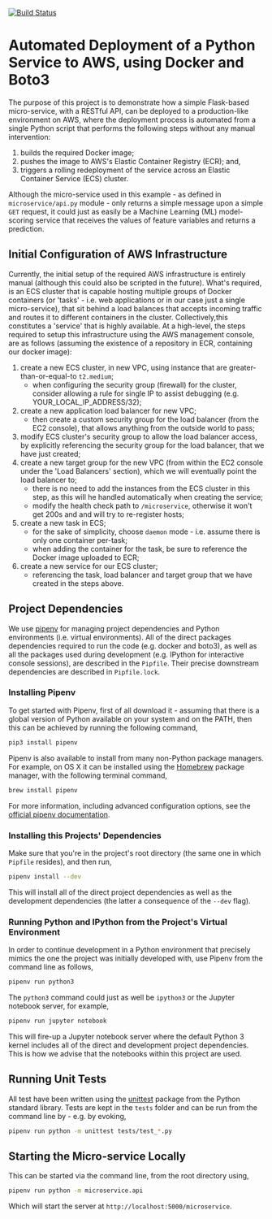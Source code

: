 [![Build Status](https://travis-ci.org/AlexIoannides/py-docker-aws-example-project.svg?branch=master)](https://travis-ci.org/AlexIoannides/py-docker-aws-example-project)

# Automated Deployment of a Python Service to AWS, using Docker and Boto3

The purpose of this project is to demonstrate how a simple Flask-based micro-service, with a RESTful API, can be deployed to a production-like environment on AWS, where the deployment process is automated from a single Python script that performs the following steps without any manual intervention:

1. builds the required Docker image;
2. pushes the image to AWS's Elastic Container Registry (ECR); and,
3. triggers a rolling redeployment of the service across an Elastic Container Service (ECS) cluster.

Although the micro-service used in this example - as defined in `microservice/api.py` module - only returns a simple message upon a simple `GET` request, it could just as easily be a Machine Learning (ML) model-scoring service that receives the values of feature variables and returns a prediction.

## Initial Configuration of AWS Infrastructure

Currently, the initial setup of the required AWS infrastructure is entirely manual (although this could also be scripted in the future). What's required, is an ECS cluster that is capable hosting multiple groups of Docker containers (or 'tasks' - i.e. web applications or in our case just a single micro-service), that sit behind a load balances that accepts incoming traffic and routes it to different containers in the cluster. Collectively,this constitutes a 'service' that is highly available. At a high-level, the steps required to setup this infrastructure using the AWS management console, are as follows (assuming the existence of a repository in ECR, containing our docker image):

1. create a new ECS cluster, in new VPC, using instance that are greater-than-or-equal-to `t2.medium`;
    - when configuring the security group (firewall) for the cluster, consider allowing a rule for single IP to assist debugging (e.g. YOUR_LOCAL_IP_ADDRESS/32);
2. create a new application load balancer for new VPC;
    - then create a custom security group for the load balancer (from the EC2 console), that allows anything from the outside world to pass;
3. modify ECS cluster's security group to allow the load balancer access, by explicitly referencing the security group for the load balancer, that we have just created;
4. create a new target group for the new VPC (from within the EC2 console under the 'Load Balancers' section), which we will eventually point the load balancer to;
    - there is no need to add the instances from the ECS cluster in this step, as this will he handled automatically when creating the service;
    - modify the health check path to `/microservice`, otherwise it won't get 200s and and will try to re-register hosts;
5. create a new task in ECS;
    - for the sake of simplicity, choose `daemon` mode - i.e. assume there is only one container per-task;
    - when adding the container for the task, be sure to reference the Docker image uploaded to ECR;
6. create a new service for our ECS cluster;
    - referencing the task, load balancer and target group that we have created in the steps above.

## Project Dependencies

We use [pipenv](https://docs.pipenv.org) for managing project dependencies and Python environments (i.e. virtual environments). All of the direct packages dependencies required to run the code (e.g. docker and boto3), as well as all the packages used during development (e.g. IPython for interactive console sessions), are described in the `Pipfile`. Their precise downstream dependencies are described in `Pipfile.lock`.

### Installing Pipenv

To get started with Pipenv, first of all download it - assuming that there is a global version of Python available on your system and on the PATH, then this can be achieved by running the following command,

```bash
pip3 install pipenv
```

Pipenv is also available to install from many non-Python package managers. For example, on OS X it can be installed using the [Homebrew](https://brew.sh) package manager, with the following terminal command,

```bash
brew install pipenv
```

For more information, including advanced configuration options, see the [official pipenv documentation](https://docs.pipenv.org).

### Installing this Projects' Dependencies

Make sure that you're in the project's root directory (the same one in which `Pipfile` resides), and then run,

```bash
pipenv install --dev
```

This will install all of the direct project dependencies as well as the development dependencies (the latter a consequence of the `--dev` flag).

### Running Python and IPython from the Project's Virtual Environment

In order to continue development in a Python environment that precisely mimics the one the project was initially developed with, use Pipenv from the command line as follows,

```bash
pipenv run python3
```

The `python3` command could just as well be `ipython3` or the Jupyter notebook server, for example,

```bash
pipenv run jupyter notebook
```

This will fire-up a Jupyter notebook server where the default Python 3 kernel includes all of the direct and development project dependencies. This is how we advise that the notebooks within this project are used.

## Running Unit Tests

All test have been written using the [unittest](https://docs.python.org/3/library/unittest.html) package from the Python standard library. Tests are kept in the `tests` folder and can be run from the command line by - e.g. by evoking,

```bash
pipenv run python -m unittest tests/test_*.py
```

## Starting the Micro-service Locally

This can be started via the command line, from the root directory using,

```bash
pipenv run python -m microservice.api
```

Which will start the server at `http://localhost:5000/microservice`.